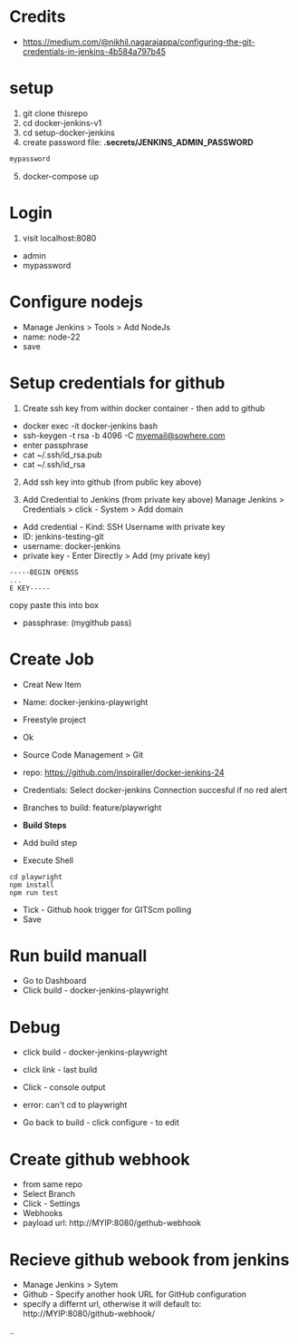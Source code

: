 # Credits
- https://medium.com/@nikhil.nagarajappa/configuring-the-git-credentials-in-jenkins-4b584a797b45

# setup
1. git clone thisrepo
2. cd docker-jenkins-v1
3. cd setup-docker-jenkins
4. create password file:
**.secrets/JENKINS_ADMIN_PASSWORD**
```sh
mypassword
```
5. docker-compose up

# Login
1. visit localhost:8080
- admin
- mypassword 


# Configure nodejs
- Manage Jenkins > Tools > Add NodeJs
- name: node-22
- save


# Setup credentials for github 
1. Create ssh key from within docker container - then add to github
- docker exec -it docker-jenkins bash
- ssh-keygen -t rsa -b 4096 -C myemail@sowhere.com
- enter passphrase
- cat ~/.ssh/id_rsa.pub
- cat ~/.ssh/id_rsa

2. Add ssh key into github (from public key above)

3. Add Credential to Jenkins (from private key above)
Manage Jenkins > Credentials > click - System > Add domain
- Add credential - Kind: SSH Username with private key
- ID: jenkins-testing-git
- username: docker-jenkins
- private key - Enter Directly > Add (my private key)
```
-----BEGIN OPENSS
...
E KEY-----
```

copy paste this into box
- passphrase: (mygithub pass)

# Create Job
- Creat New Item
- Name: docker-jenkins-playwright
- Freestyle project
- Ok
- Source Code Management > Git
- repo: https://github.com/inspiraller/docker-jenkins-24
- Credentials: Select docker-jenkins
Connection succesful if no red alert

- Branches to build: feature/playwright

- **Build Steps**
- Add build step
- Execute Shell
```
cd playwright
npm install
npm run test
```
- Tick - Github hook trigger for GITScm polling
- Save
# Run build manuall
- Go to Dashboard
- Click  build - docker-jenkins-playwright

# Debug
- click build - docker-jenkins-playwright
- click link - last build
- Click - console output

- error: can't cd to playwright
- Go back to build - click configure - to edit


# Create github webhook
- from same repo
- Select Branch
- Click - Settings
- Webhooks
- payload url: http://MYIP:8080/gethub-webhook

# Recieve github webook from jenkins
- Manage Jenkins > Sytem
- Github - Specify another hook URL for GitHub configuration
- specify a differnt url, otherwise it will default to: http://MYIP:8080/github-webhook/


..
